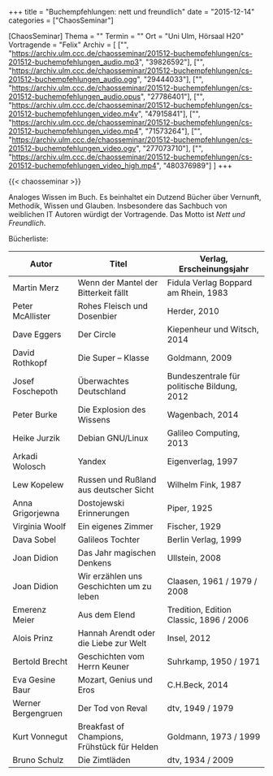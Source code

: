 +++
title = "Buchempfehlungen: nett und freundlich"
date = "2015-12-14"
categories = ["ChaosSeminar"]

[ChaosSeminar]
Thema = ""
Termin = ""
Ort = "Uni Ulm, Hörsaal H20"
Vortragende = "Felix"
Archiv = [
	["", "https://archiv.ulm.ccc.de/chaosseminar/201512-buchempfehlungen/cs-201512-buchempfehlungen_audio.mp3", "39826592"],
	["", "https://archiv.ulm.ccc.de/chaosseminar/201512-buchempfehlungen/cs-201512-buchempfehlungen_audio.ogg", "29444033"],
	["", "https://archiv.ulm.ccc.de/chaosseminar/201512-buchempfehlungen/cs-201512-buchempfehlungen_audio.opus", "27786401"],
	["", "https://archiv.ulm.ccc.de/chaosseminar/201512-buchempfehlungen/cs-201512-buchempfehlungen_video.m4v", "47915841"],
	["", "https://archiv.ulm.ccc.de/chaosseminar/201512-buchempfehlungen/cs-201512-buchempfehlungen_video.mp4", "71573264"],
	["", "https://archiv.ulm.ccc.de/chaosseminar/201512-buchempfehlungen/cs-201512-buchempfehlungen_video.ogv", "277073710"],
	["", "https://archiv.ulm.ccc.de/chaosseminar/201512-buchempfehlungen/cs-201512-buchempfehlungen_video_high.mp4", "480376989"]
	]
+++

{{< chaosseminar >}}

Analoges Wissen im Buch.  Es beinhaltet ein Dutzend Bücher über
Vernunft, Methodik, Wissen und Glauben.  Insbesondere das Sachbuch von
weiblichen IT Autoren würdigt der Vortragende. Das Motto ist *Nett und Freundlich*.

Bücherliste:

| Autor             | Titel                                   | Verlag, Erscheinungsjahr                |
| ----------------- | --------------------------------------- | --------------------------------------- |
| Martin Merz       | Wenn der Mantel der Bitterkeit fällt    | Fidula Verlag Boppard am Rhein, 1983 |
| Peter McAllister  | Rohes Fleisch und Dosenbier             | Herder, 2010 |
| Dave Eggers       | Der Circle                              | Kiepenheur und Witsch, 2014 |
| David Rothkopf    | Die Super – Klasse                      | Goldmann, 2009 |
| Josef Foschepoth  | Überwachtes Deutschland                 | Bundeszentrale für politische Bildung, 2012 |
| Peter Burke       | Die Explosion des Wissens               | Wagenbach, 2014 |
| Heike Jurzik      | Debian GNU/Linux                        | Galileo Computing, 2013 |
| Arkadi Wolosch    | Yandex                                  | Eigenverlag, 1997 |
| Lew Kopelew       | Russen und Rußland aus deutscher Sicht  | Wilhelm Fink, 1987 |
| Anna Grigorjewna  | Dostojewski Erinnerungen                | Piper, 1925 |
| Virginia Woolf    | Ein eigenes Zimmer                      | Fischer, 1929 |
| Dava Sobel        | Galileos Tochter                        | Berlin Verlag, 1999 |
| Joan Didion       | Das Jahr magischen Denkens              | Ullstein, 2008 |
| Joan Didion       | Wir erzählen uns Geschichten um zu leben| Claasen, 1961 / 1979 / 2008 |
| Emerenz Meier     | Aus dem Elend                           | Tredition, Edition Classic, 1896 / 2006 |
| Alois Prinz       | Hannah Arendt oder die Liebe zur Welt   | Insel, 2012 |
| Bertold Brecht    | Geschichten vom Herrn Keuner            | Suhrkamp, 1950 / 1971 |
| Eva Gesine Baur   | Mozart, Genius und Eros                 | C.H.Beck, 2014 |
| Werner Bergengruen| Der Tod von Reval                       | dtv, 1949 / 1979 |
| Kurt Vonnegut     | Breakfast of Champions, Frühstück für Helden| Goldmann, 1973 / 1999 |
| Bruno Schulz      | Die Zimtläden                           |  dtv, 1934 / 2009 |
